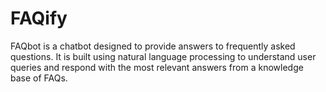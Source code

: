 # FAQify
FAQbot is a chatbot designed to provide answers to frequently asked questions. It is built using natural language processing to understand user queries and respond with the most relevant answers from a knowledge base of FAQs.
